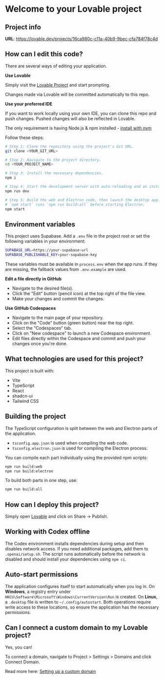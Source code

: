 
# Welcome to your Lovable project

## Project info

**URL**: https://lovable.dev/projects/16ca980c-c11a-40b9-9bec-cfa784f78c4d

## How can I edit this code?

There are several ways of editing your application.

**Use Lovable**

Simply visit the [Lovable Project](https://lovable.dev/projects/16ca980c-c11a-40b9-9bec-cfa784f78c4d) and start prompting.

Changes made via Lovable will be committed automatically to this repo.

**Use your preferred IDE**

If you want to work locally using your own IDE, you can clone this repo and push changes. Pushed changes will also be reflected in Lovable.

The only requirement is having Node.js & npm installed - [install with nvm](https://github.com/nvm-sh/nvm#installing-and-updating)

Follow these steps:

```sh
# Step 1: Clone the repository using the project's Git URL.
git clone <YOUR_GIT_URL>

# Step 2: Navigate to the project directory.
cd <YOUR_PROJECT_NAME>

# Step 3: Install the necessary dependencies.
npm i

# Step 4: Start the development server with auto-reloading and an instant preview.
npm run dev

# Step 5: Build the web and Electron code, then launch the desktop app.
# `npm start` runs `npm run build:all` before starting Electron.
npm start
```

## Environment variables

This project uses Supabase. Add a `.env` file in the project root or set the following variables in your environment:

```bash
SUPABASE_URL=https://your-supabase-url
SUPABASE_PUBLISHABLE_KEY=your-supabase-key
```

These variables must be available in `process.env` when the app runs. If they are missing, the fallback values from `.env.example` are used.

**Edit a file directly in GitHub**

- Navigate to the desired file(s).
- Click the "Edit" button (pencil icon) at the top right of the file view.
- Make your changes and commit the changes.

**Use GitHub Codespaces**

- Navigate to the main page of your repository.
- Click on the "Code" button (green button) near the top right.
- Select the "Codespaces" tab.
- Click on "New codespace" to launch a new Codespace environment.
- Edit files directly within the Codespace and commit and push your changes once you're done.

## What technologies are used for this project?

This project is built with:

- Vite
- TypeScript
- React
- shadcn-ui
- Tailwind CSS

## Building the project

The TypeScript configuration is split between the web and Electron parts of the application.

- `tsconfig.app.json` is used when compiling the web code.
- `tsconfig.electron.json` is used for compiling the Electron process.

You can compile each part individually using the provided npm scripts:

```bash
npm run build:web
npm run build:electron
```

To build both parts in one step, use:

```bash
npm run build:all
```

## How can I deploy this project?

Simply open [Lovable](https://lovable.dev/projects/16ca980c-c11a-40b9-9bec-cfa784f78c4d) and click on Share -> Publish.

## Working with Codex offline

The Codex environment installs dependencies during setup and then disables
network access. If you need additional packages, add them to
`.openai/setup.sh`. The script runs automatically before the network is
disabled and should install your dependencies using `npm ci`.

## Auto-start permissions

The application configures itself to start automatically when you log in.
On **Windows**, a registry entry under
`HKCU\Software\Microsoft\Windows\CurrentVersion\Run` is created.
On **Linux**, a `.desktop` file is written to `~/.config/autostart`.
Both operations require write access to these locations, so ensure the
application has the necessary permissions.

## Can I connect a custom domain to my Lovable project?

Yes, you can!

To connect a domain, navigate to Project > Settings > Domains and click Connect Domain.

Read more here: [Setting up a custom domain](https://docs.lovable.dev/tips-tricks/custom-domain#step-by-step-guide)
